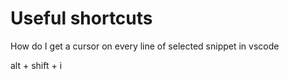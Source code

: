 # Useful shortcuts

How do I get a cursor on every line of selected snippet in vscode

alt + shift + i
